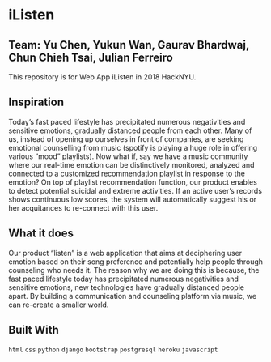 # iListen

## Team: Yu Chen, Yukun Wan, Gaurav Bhardwaj, Chun Chieh Tsai, Julian Ferreiro

This repository is for Web App iListen in 2018 HackNYU.

## Inspiration

Today’s fast paced lifestyle has precipitated numerous negativities and sensitive emotions, gradually distanced people from each other. Many of us, instead of opening up ourselves in front of companies, are seeking emotional counselling from music (spotify is playing a huge role in offering various “mood” playlists). Now what if, say we have a music community where our real-time emotion can be distinctively monitored, analyzed and connected to a customized recommendation playlist in response to the emotion? On top of playlist recommendation function, our product enables to detect potential suicidal and extreme activities. If an active user’s records shows continuous low scores, the system will automatically suggest his or her acquitances to re-connect with this user.

## What it does

Our product “listen” is a web application that aims at deciphering user emotion based on their song preference and potentially help people through counseling who needs it. The reason why we are doing this is because, the fast paced lifestyle today has precipitated numerous negativities and sensitive emotions, new technologies have gradually distanced people apart. By building a communication and counseling platform via music, we can re-create a smaller world.

## Built With
`html` `css` `python` `django` `bootstrap` `postgresql` `heroku` `javascript`
